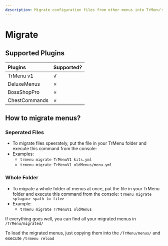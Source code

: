```yaml
---
description: Migrate configuration files from other menus into TrMenu's format
---
```


# Migrate

## Supported Plugins

| Plugins | Supported? |
| :--- | :--- |
| TrMenu v1 | √ |
| DeluxeMenus | × |
| BossShopPro | × |
| ChestCommands | × |

## How to migrate menus?

### Seperated Files

* To migrate files speerately, put the file in your TrMenu folder and execute this command from the console: 
* Examples:
  * `trmenu migrate TrMenuV1 kits.yml`
  * `trmenu migrate TrMenuV1 oldMenus/menu.yml`

### Whole Folder

* To migrate a whole folder of menus at once, put the file in your TrMenu folder and execute this command from the console: `trmenu migrate <plugin> <path to file>`
* Example:
  * `trmenu migrate TrMenuV1 oldMenus`

If everything goes well, you can find all your migrated menus in `/TrMenu/migrated/`

To load the migrated menus, just copying them into the `/TrMenu/menus/` and execute `/trmenu reload`

